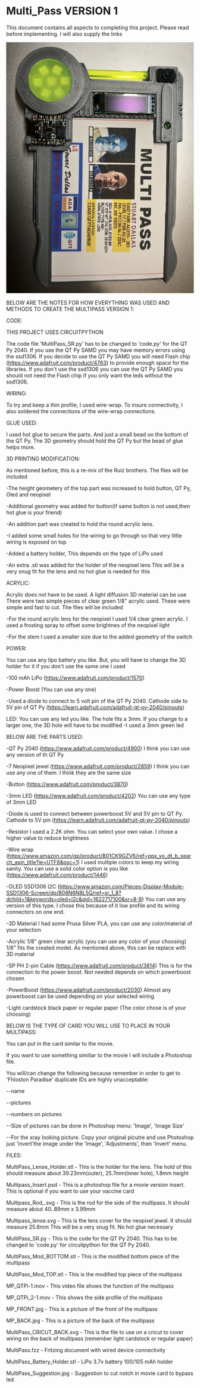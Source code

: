 # Multi_Pass VERSION 1
This document contains all aspects to completing this project. Please read before implementing.
I will also supply the links

![Image of MultiPassV2](https://github.com/nmsr1196/Multi_Pass/blob/main/MP_FRONT.jpg)


BELOW ARE THE NOTES FOR HOW EVERYTHING WAS USED AND METHODS TO CREATE THE MULTIPASS VERSION 1:

CODE:

THIS PROJECT USES CIRCUITPYTHON

The code file 'MultiPass_SR.py' has to be changed to 'code.py' for the QT Py 2040.  If you use the QT Py SAMD you may have memory errors using the ssd1306. If you 
decide to use the QT Py SAMD you will need Flash chip (https://www.adafruit.com/product/4763) to provide enough space for the libraries. If you don't use the ssd1306 
you can use the QT Py SAMD you should not need the Flash chip if you only want the leds without the ssd1306.

WIRING:

To try and keep a thin profile, I used wire-wrap. To insure connectivity, I also soldered the connections of the wire-wrap connections.

GLUE USED:

I used hot glue to secure the parts. And just a small bead on the bottom of the QT Py. The 3D geometry should hold the QT Py but the bead of glue helps more.

3D PRINTING MODIFICATION:

As mentioned before, this is a re-mix of the Ruiz brothers. The files will be included

-The height geometery of the top part was increased to hold button, QT Py, Oled and neopixel 

-Additional geometry was added for button(if same button is not used,then hot glue is your friend)

-An addition part was created to hold the round acrylic lens. 

-I added some small holes for the wiring to go through so that very little wiring is exposed on top

-Added a battery holder, This depends on the type of LiPo used

-An extra .stl was added for the holder of the neopixel lens This will be a very snug fit for the lens and no hot glue is needed for this




ACRYLIC:

Acrylic does not have to be used. A light diffusion 3D material can be use
There were two simple pieces of clear green 1/8" acrylic used. These were simple and fast to cut. The files will be included

-For the round acrylic lens for the neopixel I used 1/4 clear green acrylic. I used a frosting spray to offset some brightnes of the neopixel light

-For the stem I used a smaller size due to the added geometry of the switch

POWER:

You can use any lipo battery you like. But, you will have to change the 3D holder for it if you don't use the same one I used

-100 mAh LiPo  (https://www.adafruit.com/product/1570)

-Power Boost (You can use any one)

-Used a diode to connect to 5 volt pin of the QT Py 2040. Cathode side to 5V pin of QT Py (https://learn.adafruit.com/adafruit-qt-py-2040/pinouts)

LED:
You can use any led you like. The hole fits a 3mm. If you change to a larger one, the 3D hole will have to be modified
-I used a 3mm green led

BELOW ARE THE PARTS USED:

-QT Py 2040 (https://www.adafruit.com/product/4900) I think you can use any version of th QT Py

-7 Neopixel jewel (https://www.adafruit.com/product/2859) I think you can use any one of them. I think they are the same size

-Button (https://www.adafruit.com/product/3870)

-3mm LED (https://www.adafruit.com/product/4202) You can use any type of 3mm LED

-Diode is used to connect between powerboost 5V and 5V pin to QT Py. Cathode to 5V pin (https://learn.adafruit.com/adafruit-qt-py-2040/pinouts)

-Resistor I used a 2.2K ohm. You can select your own value. I chose a higher value to reduce brightness

-Wire wrap (https://www.amazon.com/gp/product/B01CK9GZV6/ref=ppx_yo_dt_b_search_asin_title?ie=UTF8&psc=1) I used multiple colors to keep my wiring sanity.
    You can use a solid color option is you like (https://www.adafruit.com/product/1446)
    
-OLED SSD1306 I2C (https://www.amazon.com/Pieces-Display-Module-SSD1306-Screen/dp/B08N6N8L5Q/ref=sr_1_8?dchild=1&keywords=oled+i2c&qid=1622717100&sr=8-8)
  You can use any version of this type. I chose this because of it low profile and its wiring connectors on one end.
  
-3D Material  I had some Prusa Silver PLA, you can use any color/material of your selection

-Acrylic 1/8" green clear acrylic (you can use any color of your choosing) 1/8" fits the created model. As mentioned above, this can be replace with 3D material

-SP PH 2-pin Cable (https://www.adafruit.com/product/3814) This is for the connection to the power boost. Not needed depends on which powerboost chosen

-PowerBoost (https://www.adafruit.com/product/2030) Almost any powerboost can be used depending on your selected wiring

-Light cardstock black paper or regular paper (The color chose is of your choosing)


BELOW IS THE TYPE OF CARD YOU WILL USE TO PLACE IN YOUR MULTIPASS:

You can put in the card similar to the movie.

If you want to use something similiar to the movie I will include a Photoshop file.

You will/can change the following because remember in order to get to 'Fhloston Paradise' duplicate IDs are highly unacceptable:

--name

--pictures

--numbers on pictures

--Size of pictures can be done in Photoshop menu: 'Image', 'Image Size'

--For the xray looking picture. Copy your original picutre and use Photoshop just 'invert'the image under the 'Image', 'Adjustments', then 'Invert' menu.


FILES:

MultiPass_Lense_Holder.stl - This is the holder for the lens. The hold of this should measure about 39.23mm(outer), 25.7mm(inner hole), 1.8mm height

Multipass_Insert.psd - This is a photoshop file for a movie version insert. This is optional if you want to use your vaccine card

Multipass_Rod_.svg - This is the rod for the side of the multipass. It should measure about 40..89mm x 3.99mm

Multipass_lense.svg - This is the lens cover for the neopixel jewel. It should measure 25.6mm This will be a very snug fit. No hot glue necessary

MultiPass_SR.py - This is the code for the QT Py 2040. This has to be changed to 'code.py' for circuitpython for the QT Py 2040.

MultiPass_Mod_BOTTOM.stl - This is the modified bottom piece of the multipass

MultiPass_Mod_TOP.stl - This is the modified top piece of the multipass

MP_QTPi-1.mov - This video file shows the function of the multipass

MP_QTPi_2-1.mov - This shows the side profile of the multipass

MP_FRONT.jpg - This is a picture of the front of the multipass

MP_BACK.jpg - This is a picture of the back of the multipass

MultiPass_CRICUT_BACK.svg - This is the file to use on a cricut to cover wiring on the back of multipass (remember light cardstock or regular paper)

MultiPass.fzz - Fritzing document with wired device connectivity

MultiPass_Battery_Holder.stl - LiPo 3.7v battery 100/105 mAh holder

MultiPass_Suggestion.jpg - Suggestion to cut notch in movie card to bypass led



